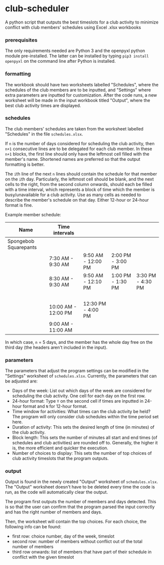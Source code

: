 # club-scheduler
A python script that outputs the best timeslots for a club activity to minimize conflict with club members' schedules using Excel .xlsx workbooks

### prerequisites
The only requirements needed are Python 3 and the openpyxl python module pre-installed. The latter can be installed by typing `pip3 install openpyxl` on the command line after Python is installed.

### formatting
The workbook should have two worksheets labelled "Schedules", where the schedules of the club members are to be inputted, and "Settings" where extra parameters are inputted for customization. After the code runs, a new worksheet will be made in the input workbook titled "Output", where the best club activity times are displayed.

### schedules
The club members' schedules are taken from the worksheet labelled "Schedules" in the file `schedules.xlsx`.

If `n` is the number of days considered for scheduling the club activity, then `n+1` consecutive lines are to be delegated for each club member.
In these `n+1` blocks, the first line should only have the leftmost cell filled with the member's name. Shortened names are preferred so that the output formatting is better.

The `i`th line of the next `n` lines should contain the schedule for that member on the `i`th day. Particularly, the leftmost cell should be blank, and the next cells to the right, from the second column onwards, should each be filled with a time interval, which represents a block of time which the member is busy/unavailable for a club activity. Use as many cells as needed to describe the member's schedule on that day. Either 12-hour or 24-hour format is fine.

Example member schedule:

| Name | Time intervals | | | |
| --- | --- | --- | --- | --- |
| Spongebob Squarepants |  |  |  | |
| | 7:30 AM - 9:30 AM | 9:50 AM - 12:00 PM | 2:00 PM - 3:00 PM | |
| | 8:30 AM - 9:30 AM | 9:50 AM - 12:10 PM | 1:00 PM - 1:30 PM | 3:30 PM - 4:30 PM |
| | ‎ | | | | 
| | 10:00 AM - 12:00 PM | 12:30 PM - 4:00 PM | | |
| | 9:00 AM - 11:00 AM | | | |

In which case, `n` = 5 days, and the member has the whole day free on the third day (the headers aren't included in the input).

### parameters
The parameters that adjust the program settings can be modified in the "Settings" worksheet of `schedules.xlsx`. Currently, the parameters that can be adjusted are:
- Days of the week: List out which days of the week are considered for scheduling the club activity. One cell for each day on the first row.
- 24-hour format: Type `Y` on the second cell if times are inputted in 24-hour format and `N` for 12-hour format.
- Time window for activities: What times can the club activity be held? The program will only consider club schedules within the time period set here.
- Duration of activity: This sets the desired length of time (in minutes) of the club activity.
- Block length: This sets the number of minutes all start and end times (of schedules and club activities) are rounded off to. Generally, the higher it is, the more efficient and quicker the execution.
- Number of choices to display: This sets the number of top choices of club activity timeslots that the program outputs.

### output
Output is found in the newly created "Output" worksheet of `schedules.xlsx`. The "Output" worksheet doesn't have to be deleted every time the code is run, as the code will automatically clear the output.

The program first outputs the number of members and days detected. This is so that the user can confirm that the program parsed the input correctly and has the right number of members and days.

Then, the worksheet will contain the top choices. For each choice, the following info can be found:
- first row: choice number, day of the week, timeslot
- second row: number of members without conflict out of the total number of members
- third row onwards: list of members that have part of their schedule in conflict with the given timeslot
